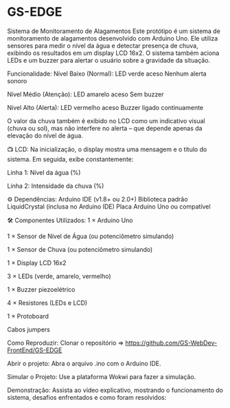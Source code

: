 # GS-EDGE

 Sistema de Monitoramento de Alagamentos
Este protótipo é um sistema de monitoramento de alagamentos desenvolvido com Arduino Uno. Ele utiliza sensores para medir o nível da água e detectar presença de chuva, exibindo os resultados em um display LCD 16x2. O sistema também aciona LEDs e um buzzer para alertar o usuário sobre a gravidade da situação.

  Funcionalidade:
Nível Baixo (Normal):
LED verde aceso
Nenhum alerta sonoro

Nível Médio (Atenção):
LED amarelo aceso
Sem buzzer

Nível Alto (Alerta):
LED vermelho aceso
Buzzer ligado continuamente

O valor da chuva também é exibido no LCD como um indicativo visual (chuva ou sol), mas não interfere no alerta – que depende apenas da elevação do nível de água.

📺 LCD:
Na inicialização, o display mostra uma mensagem e o título do sistema. Em seguida, exibe constantemente:

Linha 1: Nível da água (%)

Linha 2: Intensidade da chuva (%)

⚙️ Dependências:
Arduino IDE (v1.8+ ou 2.0+)
Biblioteca padrão LiquidCrystal (inclusa no Arduino IDE)
Placa Arduino Uno ou compatível

🛠️ Componentes Utilizados:
1 × Arduino Uno

1 × Sensor de Nível de Água (ou potenciômetro simulando)

1 × Sensor de Chuva (ou potenciômetro simulando)

1 × Display LCD 16x2

3 × LEDs (verde, amarelo, vermelho)

1 × Buzzer piezoelétrico

4 × Resistores (LEDs e LCD)

1 × Protoboard

Cabos jumpers

   Como Reproduzir:
Clonar o repositório => https://github.com/GS-WebDev-FrontEnd/GS-EDGE 

Abrir o projeto:
Abra o arquivo .ino com o Arduino IDE.

Simular o Projeto:
Use a plataforma Wokwi para fazer a simulação.

  Demonstração:
Assista ao vídeo explicativo, mostrando o funcionamento do sistema, desafios enfrentados e como foram resolvidos:


